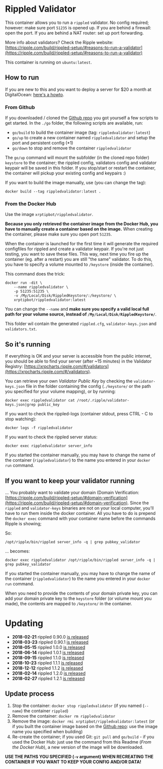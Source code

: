 # Rippled Validator

This container allows you to run a `rippled` validator. No config required; however: make sure port `51235` is opened up. If you are behind a firewall: open the port. If you are behind a NAT router: set up port forwarding.

More info about validators? Check the Ripple website:
[https://ripple.com/build/rippled-setup/#reasons-to-run-a-validator](https://ripple.com/build/rippled-setup/#reasons-to-run-a-validator)

This container is running on `ubuntu:latest`.

## How to run

If you are new to this and you want to deploy a server for $20 a month at DigitalOcean: [here's a howto](https://medium.com/@WietseWind/how-to-run-a-ripple-validator-digitalocean-7e5fca1c3d77).

### From Github

If you downloaded / cloned the [Github repo](https://github.com/WietseWind/docker-rippled-validator) you got yourself a few scripts to get started. In the `./go` folder, the following scripts are available, run:

- `go/build` to build the container image (tag: `rippledvalidator:latest`)
- `go/up` to create a new container named `rippledvalidator` and setup the port and persistent config (*1)
- `go/down` to stop and remove the container `rippledvalidator`

The `go/up` command will mount the subfolder (in the cloned repo folder) `keystore` to the container; the rippled config, validators config and validator keypair will be saved in this folder. If you stop/start or restart the container, the container will pickup your existing config and keypairs :)

If you want to build the image manually, use (you can change the tag):

```
docker build --tag rippledvalidator:latest .
```

### From the Docker Hub

Use the image `xrptipbot/rippledvalidator`.

**Because you only retrieved the container image from the Docker Hub, you have to manually create a container based on the image.** When creating the container, please make sure you open port `51235`.

When the container is launched for the first time it will generate the required configfiles for rippled and create a validator keypair. If you're not just testing, you want to save these files. This way, next time you fire up the container (eg. after a restart) you are still "the same" validator. To do this, you have to specify a volume mounted to `/keystore` (inside the container).

This command does the trick:

```
docker run -dit \
    --name rippledvalidator \
    -p 51235:51235 \
    -v /My/Local/Disk/RippledKeystore/:/keystore/ \
    xrptipbot/rippledvalidator:latest
```

You can change the `--name` and **make sure you specify a valid local full path for your volume source, instead of `/My/Local/Disk/RippledKeystore/`**.

This folder wil contain the generated `rippled.cfg`, `validator-keys.json` and `validators.txt`.

## So it's running

If everything is OK and your server is accessible from the public internet, you should be able to find your server (after ~15 minutes) in the Validator Registry: [https://xrpcharts.ripple.com/#/validators](https://xrpcharts.ripple.com/#/validators).

You can retrieve your own _Validator Public Key_ by checking the `validator-keys.json` file in the folder containing the config (`./keystore/` or the path you specified for your volume mapping), or by running:

```
docker exec rippledvalidator cat /root/.ripple/validator-keys.json|grep public_key
```

If you want to check the rippled-logs (container stdout, press CTRL - C to stop watching):

```
docker logs -f rippledvalidator
```

If you want to check the rippled server status:

```
docker exec rippledvalidator server_info
```

If you started the container manually, you may have to change the name of the container (`rippledvalidator`) to the name you entered in your `docker run` command.

## If you want to keep your validator running

... You probably want to validate your domain (Domain Verification: [https://ripple.com/build/rippled-setup/#domain-verification](https://ripple.com/build/rippled-setup/#domain-verification). Since the `rippled` and `validator-keys` binaries are not on your local computer, you'll have to run them inside the docker container. All you have to do is prepend the `docker exec` command with your container name before the commands Ripple is showing;

So:

```
/opt/ripple/bin/rippled server_info -q | grep pubkey_validator
```

... becomes:

```
docker exec rippledvalidator /opt/ripple/bin/rippled server_info -q | grep pubkey_validator
```

If you started the container manually, you may have to change the name of the container (`rippledvalidator`) to the name you entered in your `docker run` command.

When you need to provide the contents of your domain private key, you can add your domain private key to the `keystore` folder (or volume mount you made), the contents are mapped to `/keystore/` in the container.

# Updating

- **2018-02-21** rippled 0.90.0 [is released](https://ripple.com/dev-blog/rippled-version-0-90-0/)
- **2018-03-23** rippled 0.90.1 [is released](https://ripple.com/dev-blog/rippled-version-0-90-1/)
- **2018-05-15** rippled 1.0.0 [is released](https://twitter.com/nbougalis/status/996385729646297090)
- **2018-06-14** rippled 1.0.1 [is released](https://ripple.com/dev-blog/rippled-version-1-0-1/)
- **2018-09-15** rippled 1.1.0 [is released](https://github.com/ripple/rippled/releases/tag/1.1.0)
- **2018-10-23** rippled 1.1.1 [is released](https://ripple.com/dev-blog/rippled-version-1-1-1/)
- **2018-12-12** rippled 1.1.2 [is released](https://ripple.com/dev-blog/introducing-xrp-ledger-rippled-version-1-1-2/)
- **2018-02-14** rippled 1.2.0 [is released](https://github.com/ripple/rippled/releases/tag/1.2.0)
- **2018-02-27** rippled 1.2.1 [is released](https://github.com/ripple/rippled/releases/tag/1.2.1)

## Update process

1. Stop the container: `docker stop rippledvalidator` (if you named (`--name`) the container `rippled`)
2. Remove the container: `docker rm rippledvalidator`
3. Remove the image: `docker rmi xrptipbot/rippledvalidator:latest` (or if you built the container image based on the [Github repo](https://github.com/WietseWind/docker-rippled-validator): use the image name you specified when building)
4. Re-create the container; if you used Git: `git pull` and `go/build` - if you used the Docker Hub: just use the command from this Readme (_From the Docker Hub_), a new version of the image will be downloaded.

**USE THE PATHS YOU SPECIFIED (`-v` argument) WHEN RECREATING THE CONTAINER IF YOU WANT TO KEEP YOUR CONFIG AND/OR DATA!**
